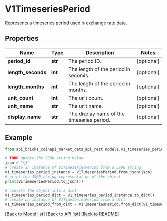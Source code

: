 # V1TimeseriesPeriod

Represents a timeseries period used in exchange rate data.

## Properties

Name | Type | Description | Notes
------------ | ------------- | ------------- | -------------
**period_id** | **str** | The period ID. | [optional] 
**length_seconds** | **int** | The length of the period in seconds. | [optional] 
**length_months** | **int** | The length of the period in months. | [optional] 
**unit_count** | **int** | The unit count. | [optional] 
**unit_name** | **str** | The unit name. | [optional] 
**display_name** | **str** | The display name of the timeseries period. | [optional] 

## Example

```python
from api_bricks_coinapi_market_data_api_rest.models.v1_timeseries_period import V1TimeseriesPeriod

# TODO update the JSON string below
json = "{}"
# create an instance of V1TimeseriesPeriod from a JSON string
v1_timeseries_period_instance = V1TimeseriesPeriod.from_json(json)
# print the JSON string representation of the object
print(V1TimeseriesPeriod.to_json())

# convert the object into a dict
v1_timeseries_period_dict = v1_timeseries_period_instance.to_dict()
# create an instance of V1TimeseriesPeriod from a dict
v1_timeseries_period_from_dict = V1TimeseriesPeriod.from_dict(v1_timeseries_period_dict)
```
[[Back to Model list]](../README.md#documentation-for-models) [[Back to API list]](../README.md#documentation-for-api-endpoints) [[Back to README]](../README.md)


